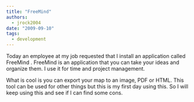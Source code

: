 ```yaml
---
title: "FreeMind"
authors:
  - jrock2004
date: "2009-09-10"
tags:
  - development
---
```


Today an employee at my job requested that I install an application called FreeMind . FreeMind is an application that you can take your ideas and organize them. I use it for time and project management.

What is cool is you can export your map to an image, PDF or HTML. This tool can be used for other things but this is my first day using this. So I will keep using this and see if I can find some cons.

